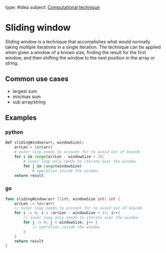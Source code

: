 type: #idea
subject: [Computational technique](Computational-technique)
<!-- Subject should be a hub note -->
# Sliding window

Sliding window is a technique that accomplishes what would normally taking multiple iterations in a single iteration. The technique can be applied when given a window of a known size, finding the result for the first window, and then shifting the window to the next position in the array or string.

## Common use cases

- largest sum
- min/max sum
- sub array/string

## Examples

### python

```python
def slidingWindow(arr, windowSize):
	arrLen = len(arr)
	# outer loop needs to account for to avoid out of bounds
	for i in range(arrLen - windowSize + 1):
		# inner loop only needs to iterate over the window
		for j in range(windowSize)
			# operation inside the window
	return result
```

### go

```go
func slidingWindow(arr []int, windowSize int) int {
	arrLen := len(arr)
	// outer loop needs to account for to avoid out of bounds
	for i := 0; i < (arrLen - windowSize + 1); i++{
		// inner loop only needs to iterate over the window
		for j := 0; j < windowSize; j++ {
			// operation inside the window
		}
	}
	return result
}
```
